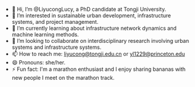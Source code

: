 - 👋 Hi, I’m @LiyucongLucy, a PhD candidate at Tongji University.
- 👀 I’m interested in sustainable urban development, infrastructure systems, and project management.
- 🌱 I’m currently learning about infrastructure network dynamics and machine learning methods.
- 💞️ I’m looking to collaborate on interdisciplinary research involving urban systems and infrastructure systems.
- 📫 How to reach me: liyucong@tongji.edu.cn or yl1229@princeton.edu
- 😄 Pronouns: she/her.
- ⚡ Fun fact: I'm a marathon enthusiast and I enjoy sharing bananas with new people I meet on the marathon track.

<!---
LiyucongLucy/LiyucongLucy is a ✨ special ✨ repository because its `README.md` (this file) appears on your GitHub profile.
You can click the Preview link to take a look at your changes.
--->
